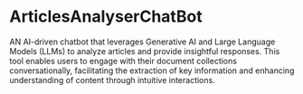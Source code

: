 # ArticlesAnalyserChatBot
AN AI-driven chatbot that leverages Generative AI and Large Language Models (LLMs) to analyze articles and provide insightful responses. This tool enables users to engage with their document collections conversationally, facilitating the extraction of key information and enhancing understanding of content through intuitive interactions.
